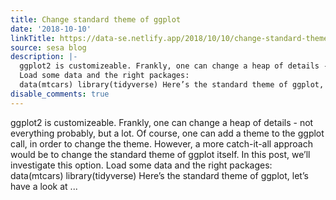```yaml
---
title: Change standard theme of ggplot
date: '2018-10-10'
linkTitle: https://data-se.netlify.app/2018/10/10/change-standard-theme-of-ggplot/
source: sesa blog
description: |-
  ggplot2 is customizeable. Frankly, one can change a heap of details - not everything probably, but a lot. Of course, one can add a theme to the ggplot call, in order to change the theme. However, a more catch-it-all approach would be to change the standard theme of ggplot itself. In this post, we’ll investigate this option.
  Load some data and the right packages:
  data(mtcars) library(tidyverse) Here’s the standard theme of ggplot, let’s have a look at ...
disable_comments: true
---
```

ggplot2 is customizeable. Frankly, one can change a heap of details - not everything probably, but a lot. Of course, one can add a theme to the ggplot call, in order to change the theme. However, a more catch-it-all approach would be to change the standard theme of ggplot itself. In this post, we’ll investigate this option.
Load some data and the right packages:
data(mtcars) library(tidyverse) Here’s the standard theme of ggplot, let’s have a look at ...
